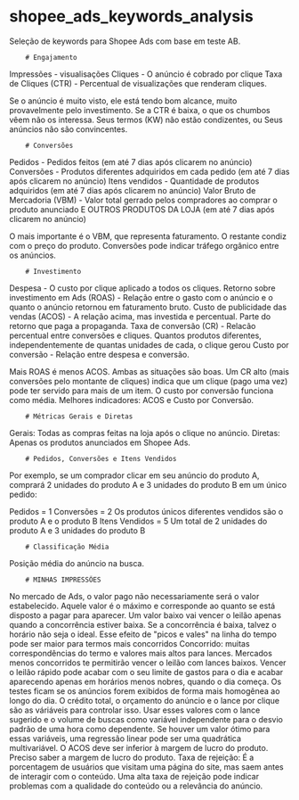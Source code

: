 # shopee_ads_keywords_analysis
Seleção de keywords para Shopee Ads com base em teste AB.

		# Engajamento

Impressões - visualisações
Cliques - O anúncio é cobrado por clique
Taxa de Cliques (CTR) - Percentual de visualizações que renderam cliques.

Se o anúncio é muito visto, ele está tendo bom alcance, muito provavelmente pelo investimento.
Se a CTR é baixa, o que os chumbos vêem não os interessa.
  Seus termos (KW) não estão condizentes, ou
  Seus anúncios não são convincentes.

		# Conversões

Pedidos - Pedidos feitos (em até 7 dias após clicarem no anúncio)
Conversões - Produtos diferentes adquiridos em cada pedido (em até 7 dias após clicarem no anúncio)
Itens vendidos - Quantidade de produtos adquiridos (em até 7 dias após clicarem no anúncio)
Valor Bruto de Mercadoria (VBM) - Valor total gerrado pelos compradores ao comprar o produto anunciado E OUTROS PRODUTOS DA LOJA (em até 7 dias após clicarem no anúncio)

O mais importante é o VBM, que representa faturamento. O restante condiz com o preço do produto.
Conversões pode indicar tráfego orgânico entre os anúncios.

		# Investimento

Despesa - O custo por clique aplicado a todos os cliques.
Retorno sobre investimento em Ads (ROAS) - Relação entre o gasto com o anúncio e o quanto o anúncio retornou em faturamento bruto.
Custo de publicidade das vendas (ACOS) - A relação acima, mas investida e percentual. Parte do retorno que paga a propaganda.
Taxa de conversão (CR) - Relacão percentual entre conversões e cliques. Quantos produtos diferentes, independentemente de quantas unidades de cada, o clique gerou
Custo por conversão - Relação entre despesa e conversão.

Mais ROAS é menos ACOS. Ambas as situações são boas.
Um CR alto (mais conversões pelo montante de cliques) indica que um clique (pago uma vez) pode ter servido para mais de um item.
O custo por conversão funciona como média.
Melhores indicadores: ACOS e Custo por Conversão.

		# Métricas Gerais e Diretas

Gerais: Todas as compras feitas na loja após o clique no anúncio.
Diretas: Apenas os produtos anunciados em Shopee Ads.

		# Pedidos, Conversões e Itens Vendidos

Por exemplo, se um comprador clicar em seu anúncio do produto A, comprará 2 unidades do produto A e 3 unidades do produto B em um único pedido:

Pedidos = 1
Conversões = 2
 Os produtos únicos diferentes vendidos são o produto A e o produto B
Itens Vendidos = 5
 Um total de 2 unidades do produto A e 3 unidades do produto B

		# Classificação Média
Posição média do anúncio na busca.

		# MINHAS IMPRESSÕES

No mercado de Ads, o valor pago não necessariamente será o valor estabelecido. Aquele valor é o máximo e corresponde ao quanto se está disposto a pagar para aparecer.
Um valor baixo vai vencer o leilão apenas quando a concorrência estiver baixa. Se a concorrência é baixa, talvez o horário não seja o ideal.
Esse efeito de "picos e vales" na linha do tempo pode ser maior para termos mais concorridos
  Concorrido: muitas correspondências do termo e valores mais altos para lances.
Mercados menos concorridos te permitirão vencer o leilão com lances baixos.
Vencer o leilão rápido pode acabar com o seu limite de gastos para o dia e acabar aparecendo apenas em horários menos nobres, quando o dia começa.
Os testes ficam se os anúncios forem exibidos de forma mais homogênea ao longo do dia.
O crédito total, o orçamento do anúncio e o lance por clique são as váriáveis para controlar isso.
  Usar esses valores com o lance sugerido e o volume de buscas como variável independente para o desvio padrão de uma hora como dependente.
  Se houver um valor ótimo para essas variáveis, uma regressão linear pode ser uma quadrática multivariável.
O ACOS deve ser inferior à margem de lucro do produto.
  Preciso saber a margem de lucro do produto.
Taxa de rejeição: É a porcentagem de usuários que visitam uma página do site, mas saem antes de interagir com o conteúdo. Uma alta taxa de rejeição pode indicar problemas com a qualidade do conteúdo ou a relevância do anúncio.
